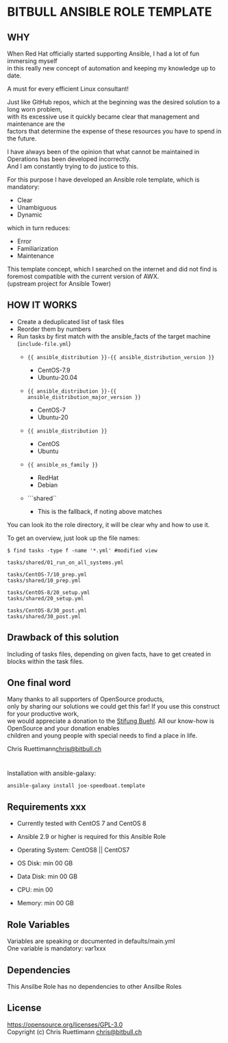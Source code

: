 # BITBULL ANSIBLE ROLE TEMPLATE

## WHY
When Red Hat officially started supporting Ansible, I had a lot of fun immersing myself    
in this really new concept of automation and keeping my knowledge up to date.   

A must for every efficient Linux consultant!   

Just like GitHub repos, which at the beginning was the desired solution to a long worn problem,    
with its excessive use it quickly became clear that management and maintenance are the    
factors that determine the expense of these resources you have to spend in the future.   

I have always been of the opinion that what cannot be maintained in Operations has been developed incorrectly.     
And I am constantly trying to do justice to this.    

For this purpose I have developed an Ansible role template, which is mandatory:    
* Clear
* Unambiguous
* Dynamic   

which in turn reduces:    
* Error
* Familiarization
* Maintenance

This template concept, which I searched on the internet and did not find is foremost compatible with the current version of AWX.    
(upstream project for Ansible Tower)

## HOW IT WORKS
* Create a deduplicated list of task files
* Reorder them by numbers
* Run tasks by first match with the ansible_facts of the target machine (```include-file.yml```)
  * ```{{ ansible_distribution }}-{{ ansible_distribution_version }}```
    * CentOS-7.9
    * Ubuntu-20.04
  * ```{{ ansible_distribution }}-{{ ansible_distribution_major_version }}```
    * CentOS-7
    * Ubuntu-20
  * ```{{ ansible_distribution }}```
    * CentOS
    * Ubuntu
       
  * ```{{ ansible_os_family }}```
    * RedHat
    * Debian
  * ```shared``
    * This is the fallback, if noting above matches

You can look ito the role directory, it will be clear why and how to use it.   

To get an overview, just look up the file names:
```
$ find tasks -type f -name '*.yml' #modified view

tasks/shared/01_run_on_all_systems.yml

tasks/CentOS-7/10_prep.yml
tasks/shared/10_prep.yml

tasks/CentOS-8/20_setup.yml
tasks/shared/20_setup.yml

tasks/CentOS-8/30_post.yml
tasks/shared/30_post.yml
```

## Drawback of this solution
Including of tasks files, depending on given facts, have to get created in blocks within the task files.

## One final word
Many thanks to all supporters of OpenSource products,    
only by sharing our solutions we could get this far!
If you use this construct for your productive work,    
we would appreciate a donation to the [Stifung Buehl](https://www.stiftung-buehl.ch/ueber-uns/spenden).
All our know-how is OpenSource and your donation enables    
children and young people with special needs to find a place in life.

Chris Ruettimann<chris@bitbull.ch>

# <ROLENAME>

Installation with ansible-galaxy:

``` bash
ansible-galaxy install joe-speedboat.template
```

## Requirements xxx

* Currently tested with CentOS 7 and CentOS 8
* Ansible 2.9 or higher is required for this Ansible Role

* Operating System: CentOS8 || CentOS7
* OS Disk: min 00 GB
* Data Disk: min 00 GB
* CPU: min 00   
* Memory: min 00 GB   



Role Variables
--------------

Variables are speaking or documented in defaults/main.yml   
One variable is mandatory: var1xxx


## Dependencies

This Ansilbe Role has no dependencies to other Ansilbe Roles

License
-------
https://opensource.org/licenses/GPL-3.0    
Copyright (c) Chris Ruettimann <chris@bitbull.ch>
